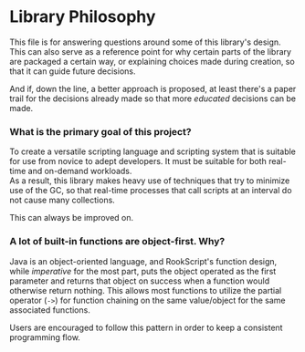 # Library Philosophy

This file is for answering questions around some of this library's design. This can also
serve as a reference point for why certain parts of the library are packaged a certain
way, or explaining choices made during creation, so that it can guide future decisions.

And if, down the line, a better approach is proposed, at least there's a paper trail for
the decisions already made so that more *educated* decisions can be made.


### What is the primary goal of this project?

To create a versatile scripting language and scripting system that is suitable for use from 
novice to adept developers. It must be suitable for both real-time and on-demand workloads.  
As a result, this library makes heavy use of techniques that try to minimize use of the GC, so that
real-time processes that call scripts at an interval do not cause many collections.

This can always be improved on.


### A lot of built-in functions are object-first. Why?

Java is an object-oriented language, and RookScript's function design, while *imperative* for
the most part, puts the object operated as the first parameter and returns that object on success
when a function would otherwise return nothing. This allows most functions to utilize the
partial operator (`->`) for function chaining on the same value/object for the same associated 
functions.

Users are encouraged to follow this pattern in order to keep a consistent programming flow.

